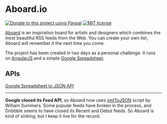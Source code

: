 # Aboard.io

[![Donate to this project using Paypal](https://img.shields.io/badge/paypal-donate-blue.svg?style=flat-square)](https://www.paypal.com/cgi-bin/webscr?cmd=_donations&business=captain%40aboard%2eio&lc=FR&item_name=aboard%2eio&currency_code=EUR&bn=PP%2dDonationsBF%3abtn_donate_SM%2egif%3aNonHosted)
[![MIT license](https://img.shields.io/badge/license-MIT-yellow.svg?style=flat-square)](https://opensource.org/licenses/MIT)

[Aboard](http://aboard.io) is an inspiration board for artists and designers which combines the most beautiful RSS feeds from the Web. You can create your own list, Aboard will remember it the next time you come.

The project has been created in two days as a personal challenge. It runs on [AngularJS](http://angularjs.org) and a simple [Google Spreadsheet](https://docs.google.com/spreadsheets/d/1QgkAchwwtS8IH9GPBD-LPLY41_okXHGHw7UTFGa-a18).

## APIs

[Google Spreadsheet to JSON API](https://developers.google.com/gdata/samples/spreadsheet_sample)

---

**Google closed its Feed API**, so Aboard now uses [xmlToJSON](https://github.com/metatribal/xmlToJSON) script by William Summers. Some popular feeds have broken in the process, and Dribbble seems to have closed its Recent and Debut feeds. So Aboard is kind of sinking, but I keep it live for the record.
